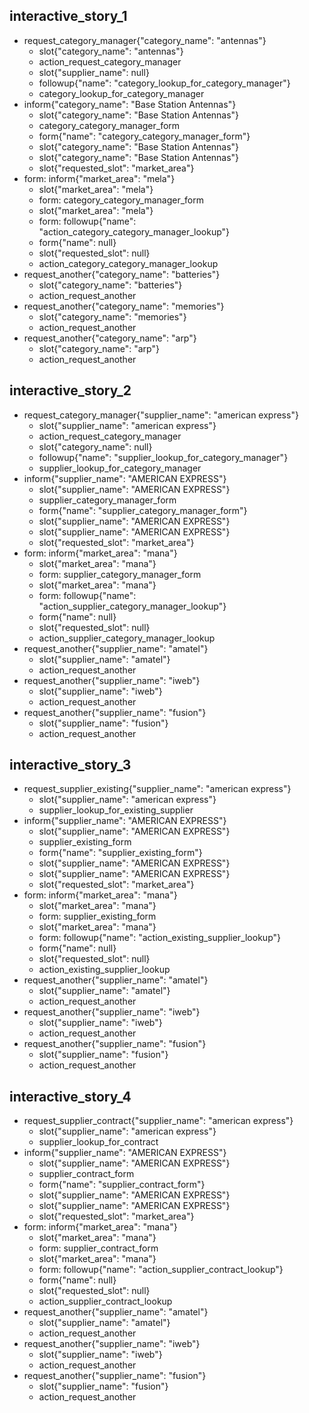 
## interactive_story_1
* request_category_manager{"category_name": "antennas"}
    - slot{"category_name": "antennas"}
    - action_request_category_manager
    - slot{"supplier_name": null}
    - followup{"name": "category_lookup_for_category_manager"}
    - category_lookup_for_category_manager
* inform{"category_name": "Base Station Antennas"}
    - slot{"category_name": "Base Station Antennas"}
    - category_category_manager_form
    - form{"name": "category_category_manager_form"}
    - slot{"category_name": "Base Station Antennas"}
    - slot{"category_name": "Base Station Antennas"}
    - slot{"requested_slot": "market_area"}
* form: inform{"market_area": "mela"}
    - slot{"market_area": "mela"}
    - form: category_category_manager_form
    - slot{"market_area": "mela"}
    - form: followup{"name": "action_category_category_manager_lookup"}
    - form{"name": null}
    - slot{"requested_slot": null}
    - action_category_category_manager_lookup
* request_another{"category_name": "batteries"}
    - slot{"category_name": "batteries"}
    - action_request_another
* request_another{"category_name": "memories"}
    - slot{"category_name": "memories"}
    - action_request_another
* request_another{"category_name": "arp"}
    - slot{"category_name": "arp"}
    - action_request_another

## interactive_story_2
* request_category_manager{"supplier_name": "american express"}
    - slot{"supplier_name": "american express"}
    - action_request_category_manager
    - slot{"category_name": null}
    - followup{"name": "supplier_lookup_for_category_manager"}
    - supplier_lookup_for_category_manager
* inform{"supplier_name": "AMERICAN EXPRESS"}
    - slot{"supplier_name": "AMERICAN EXPRESS"}
    - supplier_category_manager_form
    - form{"name": "supplier_category_manager_form"}
    - slot{"supplier_name": "AMERICAN EXPRESS"}
    - slot{"supplier_name": "AMERICAN EXPRESS"}
    - slot{"requested_slot": "market_area"}
* form: inform{"market_area": "mana"}
    - slot{"market_area": "mana"}
    - form: supplier_category_manager_form
    - slot{"market_area": "mana"}
    - form: followup{"name": "action_supplier_category_manager_lookup"}
    - form{"name": null}
    - slot{"requested_slot": null}
    - action_supplier_category_manager_lookup
* request_another{"supplier_name": "amatel"}
    - slot{"supplier_name": "amatel"}
    - action_request_another
* request_another{"supplier_name": "iweb"}
    - slot{"supplier_name": "iweb"}
    - action_request_another
* request_another{"supplier_name": "fusion"}
    - slot{"supplier_name": "fusion"}
    - action_request_another

## interactive_story_3
* request_supplier_existing{"supplier_name": "american express"}
    - slot{"supplier_name": "american express"}
    - supplier_lookup_for_existing_supplier
* inform{"supplier_name": "AMERICAN EXPRESS"}
    - slot{"supplier_name": "AMERICAN EXPRESS"}
    - supplier_existing_form
    - form{"name": "supplier_existing_form"}
    - slot{"supplier_name": "AMERICAN EXPRESS"}
    - slot{"supplier_name": "AMERICAN EXPRESS"}
    - slot{"requested_slot": "market_area"}
* form: inform{"market_area": "mana"}
    - slot{"market_area": "mana"}
    - form: supplier_existing_form
    - slot{"market_area": "mana"}
    - form: followup{"name": "action_existing_supplier_lookup"}
    - form{"name": null}
    - slot{"requested_slot": null}
    - action_existing_supplier_lookup
* request_another{"supplier_name": "amatel"}
    - slot{"supplier_name": "amatel"}
    - action_request_another
* request_another{"supplier_name": "iweb"}
    - slot{"supplier_name": "iweb"}
    - action_request_another
* request_another{"supplier_name": "fusion"}
    - slot{"supplier_name": "fusion"}
    - action_request_another

## interactive_story_4
* request_supplier_contract{"supplier_name": "american express"}
    - slot{"supplier_name": "american express"}
    - supplier_lookup_for_contract
* inform{"supplier_name": "AMERICAN EXPRESS"}
    - slot{"supplier_name": "AMERICAN EXPRESS"}
    - supplier_contract_form
    - form{"name": "supplier_contract_form"}
    - slot{"supplier_name": "AMERICAN EXPRESS"}
    - slot{"supplier_name": "AMERICAN EXPRESS"}
    - slot{"requested_slot": "market_area"}
* form: inform{"market_area": "mana"}
    - slot{"market_area": "mana"}
    - form: supplier_contract_form
    - slot{"market_area": "mana"}
    - form: followup{"name": "action_supplier_contract_lookup"}
    - form{"name": null}
    - slot{"requested_slot": null}
    - action_supplier_contract_lookup
* request_another{"supplier_name": "amatel"}
    - slot{"supplier_name": "amatel"}
    - action_request_another
* request_another{"supplier_name": "iweb"}
    - slot{"supplier_name": "iweb"}
    - action_request_another
* request_another{"supplier_name": "fusion"}
    - slot{"supplier_name": "fusion"}
    - action_request_another
